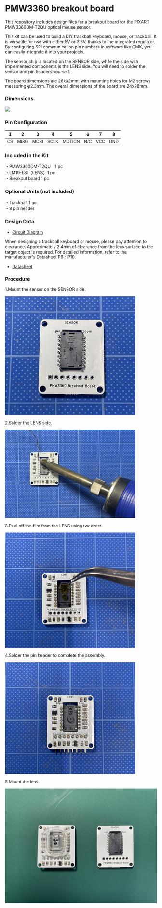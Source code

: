 # PMW3360 breakout board

This repository includes design files for a breakout board for the PIXART PMW3360DM-T2QU optical mouse sensor.

This kit can be used to build a DIY trackball keyboard, mouse, or trackball. It is versatile for use with either 5V or 3.3V, thanks to the integrated regulator. By configuring SPI communication pin numbers in software like QMK, you can easily integrate it into your projects.

The sensor chip is located on the SENSOR side, while the side with implemented components is the LENS side. You will need to solder the sensor and pin headers yourself.

The board dimensions are 28x32mm, with mounting holes for M2 screws measuring φ2.3mm. The overall dimensions of the board are 24x28mm.

### Dimensions
![](pmw3360dimension_en.jpeg)

### Pin Configuration
|1|2|3|4|5|6|7|8|
|-|-|-|-|-|-|-|-|
|CS|MISO|MOSI|SCLK|MOTION|N/C|VCC|GND|

### Included in the Kit
・PMW3360DM-T2QU　1 pc<br>
・LM19-LSI（LENS）1 pc<br>
・Breakout board 1 pc<br>

### Optional Units (not included)
・Trackball 1 pc<br>
・8 pin header<br>

### Design Data
- [Circuit Diagram](https://github.com/monkeypad/pmw3360-breakout/blob/main/pcb/pmw3360.pdf)

When designing a trackball keyboard or mouse, please pay attention to clearance. Approximately 2.4mm of clearance from the lens surface to the target object is required. For detailed information, refer to the manufacturer's Datasheet P6 - P10.

- [Datasheet](https://d3s5r33r268y59.cloudfront.net/datasheets/9604/2017-05-07-18-19-11/PMS0058-PMW3360DM-T2QU-DS-R1.50-26092016._20161202173741.pdf)

### Procedure

1.Mount the sensor on the SENSOR side.

![](img/monkeypad_6_02.jpeg)  

2.Solder the LENS side.

![](img/monkeypad_6_03.jpeg) 

3.Peel off the film from the LENS using tweezers.

![](img/monkeypad_6_04.jpeg)  

4.Solder the pin header to complete the assembly.

![](img/monkeypad_6_05.jpeg)  

5.Mount the lens.

![](img/monkeypad_6_06.jpeg)  

